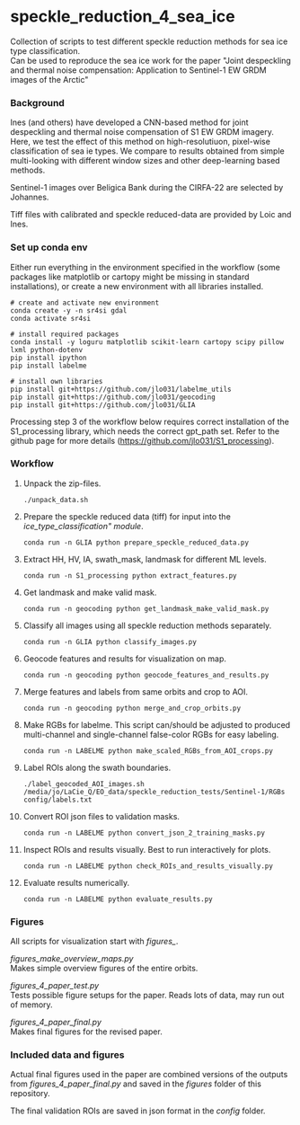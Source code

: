 # speckle_reduction_4_sea_ice

Collection of scripts to test different speckle reduction methods for sea ice type classification.  
Can be used to reproduce the sea ice work for the paper "Joint despeckling and thermal noise compensation: Application to Sentinel-1 EW GRDM images of the Arctic"


### Background
Ines (and others) have developed a CNN-based method for joint despeckling and thermal noise compensation of S1 EW GRDM imagery.  
Here, we test the effect of this method on high-resolutiuon, pixel-wise classification of sea ie types.
We compare to results obtained from simple multi-looking with different window sizes and other deep-learning based methods.

Sentinel-1 images over Beligica Bank during the CIRFA-22 are selected by Johannes.

Tiff files with calibrated and speckle reduced-data are provided by Loic and Ines.

### Set up conda env
Either run everything in the environment specified in the workflow (some packages like matplotlib or cartopy might be missing in standard installations), or create a new environment with all libraries installed.

    # create and activate new environment
    conda create -y -n sr4si gdal
    conda activate sr4si

    # install required packages
    conda install -y loguru matplotlib scikit-learn cartopy scipy pillow lxml python-dotenv
    pip install ipython
    pip install labelme

    # install own libraries
    pip install git+https://github.com/jlo031/labelme_utils
    pip install git+https://github.com/jlo031/geocoding
    pip install git+https://github.com/jlo031/GLIA

Processing step 3 of the workflow below requires correct installation of the S1_processing library, which needs the correct gpt_path set.
Refer to the github page for more details (https://github.com/jlo031/S1_processing).


### Workflow

1. Unpack the zip-files.

       ./unpack_data.sh

2. Prepare the speckle reduced data (tiff) for input into the *ice_type_classification" module*.

       conda run -n GLIA python prepare_speckle_reduced_data.py

3. Extract HH, HV, IA, swath_mask, landmask for different ML levels.

       conda run -n S1_processing python extract_features.py

4. Get landmask and make valid mask.

       conda run -n geocoding python get_landmask_make_valid_mask.py

5. Classify all images using all speckle reduction methods separately.

       conda run -n GLIA python classify_images.py

6. Geocode features and results for visualization on map.

       conda run -n geocoding python geocode_features_and_results.py

7. Merge features and labels from same orbits and crop to AOI.

       conda run -n geocoding python merge_and_crop_orbits.py

8. Make RGBs for labelme. This script can/should be adjusted to produced multi-channel and single-channel false-color RGBs for easy labeling.

       conda run -n LABELME python make_scaled_RGBs_from_AOI_crops.py 

9. Label ROIs along the swath boundaries.

       ./label_geocoded_AOI_images.sh /media/jo/LaCie_Q/EO_data/speckle_reduction_tests/Sentinel-1/RGBs config/labels.txt 

10. Convert ROI json files to validation masks.

        conda run -n LABELME python convert_json_2_training_masks.py

11. Inspect ROIs and results visually. Best to run interactively for plots.

        conda run -n LABELME python check_ROIs_and_results_visually.py

12. Evaluate results numerically.

        conda run -n LABELME python evaluate_results.py


### Figures

All scripts for visualization start with *figures_*.  

*figures_make_overview_maps.py*  
Makes simple overview figures of the entire orbits.

*figures_4_paper_test.py*  
Tests possible figure setups for the paper. Reads lots of data, may run out of memory.

*figures_4_paper_final.py*  
Makes final figures for the revised paper.


### Included data and figures

Actual final figures used in the paper are combined versions of the outputs from *figures_4_paper_final.py* and saved in the *figures* folder of this repository.

The final validation ROIs are saved in json format in the *config* folder.


